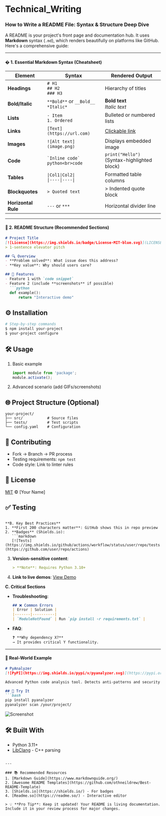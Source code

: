 # Technical_Writing

### How to Write a README File: Syntax & Structure Deep Dive

A README is your project's front page and documentation hub. It uses **Markdown** syntax (`.md`), which renders beautifully on platforms like GitHub. Here's a comprehensive guide:

---

#### � 1. Essential Markdown Syntax (Cheatsheet)

| **Element**       | **Syntax**                                | **Rendered Output**                     |
|-------------------|-------------------------------------------|-----------------------------------------|
| **Headings**      | `# H1`<br>`## H2`<br>`### H3`             | Hierarchy of titles                     |
| **Bold/Italic**   | `**Bold**` or `__Bold__`<br>`*Italic*`    | **Bold text**<br>*Italic text*          |
| **Lists**         | `- Item`<br>`1. Ordered`                  | Bulleted or numbered lists              |
| **Links**         | `[Text](https://url.com)`                 | [Clickable link](https://example.com)   |
| **Images**        | `![Alt text](image.png)`                  | Displays embedded image                 |
| **Code**          | `` `Inline code` ``<br>```python<br>code``` | `print("Hello")`<br>(Syntax-highlighted block) |
| **Tables**        | `\|Col1\|Col2\|`<br>`\|----\|----\|`      | Formatted table columns                 |
| **Blockquotes**   | `> Quoted text`                           | > Indented quote block                  |
| **Horizontal Rule**| `---` or `***`                            | Horizontal divider line                 |

---

#### 🧱 2. README Structure (Recommended Sections)

```markdown
# Project Title
[![License](https://img.shields.io/badge/License-MIT-blue.svg)](LICENSE)
> 1-sentence elevator pitch

## 🔍 Overview
- **Problem solved**: What issue does this address?
- **Key value**: Why should users care?

## 🚀 Features
- Feature 1 with `code snippet`
- Feature 2 (include **screenshots** if possible)
  ```python
  def example():
      return "Interactive demo"
  ```

## ⚙️ Installation
```bash
# Step-by-step commands
$ npm install your-project
$ your-project configure
```

## 🛠 Usage
1. Basic example
   ```javascript
   import module from 'package';
   module.activate();
   ```
2. Advanced scenario (add GIFs/screenshots)

## 🌐 Project Structure (Optional)
```
your-project/
├── src/           # Source files
├── tests/         # Test scripts
└── config.yaml    # Configuration
```

## 🤝 Contributing
- Fork → Branch → PR process
- Testing requirements: `npm test`
- Code style: Link to linter rules

## 📜 License
[MIT](LICENSE) © [Your Name]

## ✅ Testing
```

**B. Key Best Practices**
1. **First 200 characters matter**: GitHub shows this in repo preview
2. **Badges** (Shields.io):
   ```markdown
   [![Tests](https://img.shields.io/github/actions/workflow/status/user/repo/tests.yml)](https://github.com/user/repo/actions)
   ```
3. **Version-sensitive content**:
   ```markdown
   > **Note**: Requires Python 3.10+
   ```
4. **Link to live demos**: [View Demo](https://your-demo.app)

**C. Critical Sections**
- **Troubleshooting**:
  ```markdown
  ## ❌ Common Errors
  | Error | Solution |
  |-------|----------|
  | `ModuleNotFound` | Run `pip install -r requirements.txt` |
  ```
- **FAQ**:
  ```markdown
  ❓ **Why dependency X?**  
  → It provides critical Y functionality.
  ```

---

#### 🎯 Real-World Example
```markdown
# PyAnalyzer 
[![PyPI](https://img.shields.io/pypi/v/pyanalyzer.svg)](https://pypi.org/project/pyanalyzer/)

Advanced Python code analysis tool. Detects anti-patterns and security flaws.

## 🧪 Try It
```bash
pip install pyanalyzer
pyanalyzer scan /your/project/
```

![Screenshot](screenshot.png) <!-- Always add alt text -->

## 🛠 Built With
- Python 3.11+
- [LibClang](https://libclang.readthedocs.io) - C++ parsing
```

---

### 📚 Recommended Resources
1. [Markdown Guide](https://www.markdownguide.org/)
2. [Awesome README Templates](https://github.com/othneildrew/Best-README-Template)
3. [Shields.io](https://shields.io/) - For badges
4. [Readme.so](https://readme.so/) - Interactive editor

> 💡 **Pro Tip**: Keep it updated! Your README is living documentation. Include it in your review process for major changes.
